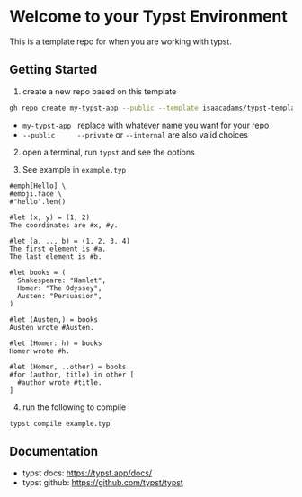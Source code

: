 # Welcome to your Typst Environment

This is a template repo for when you are working with typst.

## Getting Started

1. create a new repo based on this template

```bash
gh repo create my-typst-app --public --template isaacadams/typst-template
```

- `my-typst-app` &nbsp; replace with whatever name you want for your repo
- `--public` &nbsp;&nbsp;&nbsp;&nbsp;&nbsp;&nbsp;&nbsp;&nbsp; `--private` or `--internal` are also valid choices

2. open a terminal, run `typst` and see the options

3. See example in `example.typ`

```typ
#emph[Hello] \
#emoji.face \
#"hello".len()

#let (x, y) = (1, 2)
The coordinates are #x, #y.

#let (a, .., b) = (1, 2, 3, 4)
The first element is #a.
The last element is #b.

#let books = (
  Shakespeare: "Hamlet",
  Homer: "The Odyssey",
  Austen: "Persuasion",
)

#let (Austen,) = books
Austen wrote #Austen.

#let (Homer: h) = books
Homer wrote #h.

#let (Homer, ..other) = books
#for (author, title) in other [
  #author wrote #title.
]
```

4. run the following to compile

```bash
typst compile example.typ
```

## Documentation

- typst docs: https://typst.app/docs/
- typst github: https://github.com/typst/typst
